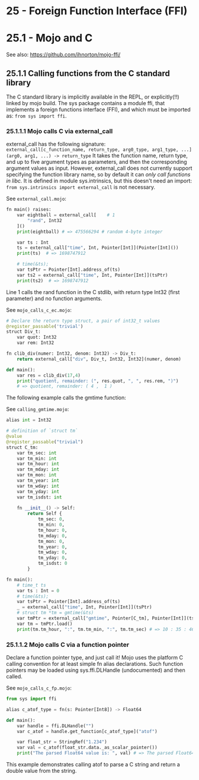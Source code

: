 # 25 - Foreign Function Interface (FFI)

# 25.1 - Mojo and C 
See also: https://github.com/ihnorton/mojo-ffi/

## 25.1.1 Calling functions from the C standard library
The C standard library is implicitly available in the REPL, or explicitly(!!) linked by mojo build.
The sys package contains a module ffi, that implements a foreign functions interface (FFI), and which must be imported as:
`from sys import ffi`.

### 25.1.1.1 Mojo calls C via external_call
external_call has the following signature:  
`external_call[c_function_name, return_type, arg0_type, arg1_type, ...](arg0, arg1, ...) -> return_type`
It takes the function name, return type, and up to five argument types as parameters, and then the corresponding argument values as input. However, external_call does not currently support specifying the function library name, so by default it can *only call functions in libc.*
It is defined in module sys.intrinsics, but this doesn't need an import: `from sys.intrinsics import external_call` is not necessary.

See `external_call.mojo`:
```py
fn main() raises:
    var eightball = external_call[    # 1
        "rand", Int32
    ]()  
    print(eightball) # => 475566294 # random 4-byte integer

    var ts : Int
    ts = external_call["time", Int, Pointer[Int]](Pointer[Int]())
    print(ts)  # => 1698747912

    # time(&ts);
    var tsPtr = Pointer[Int].address_of(ts)
    var ts2 = external_call["time", Int, Pointer[Int]](tsPtr)
    print(ts2)  # => 1698747912
```

Line 1 calls the rand function in the C stdlib, with return type Int32 (first parameter) and no function arguments.

See `mojo_calls_c_ec.mojo`:
```py
# Declare the return type struct, a pair of int32_t values
@register_passable('trivial')
struct Div_t:
    var quot: Int32
    var rem: Int32

fn clib_div(numer: Int32, denom: Int32) -> Div_t:
    return external_call["div", Div_t, Int32, Int32](numer, denom)

def main():
    var res = clib_div(17,4)
    print("quotient, remainder: (", res.quot, ", ", res.rem, ")") 
    # => quotient, remainder: ( 4 ,  1 )
```

The following example calls the gmtime function:

See `calling_gmtime.mojo`:
```py
alias int = Int32

# definition of `struct tm`
@value
@register_passable("trivial")
struct C_tm:
    var tm_sec: int
    var tm_min: int
    var tm_hour: int
    var tm_mday: int
    var tm_mon: int
    var tm_year: int
    var tm_wday: int
    var tm_yday: int
    var tm_isdst: int
    
    fn __init__() -> Self:
        return Self {
            tm_sec: 0,
            tm_min: 0,
            tm_hour: 0,
            tm_mday: 0,
            tm_mon: 0,
            tm_year: 0,
            tm_wday: 0,
            tm_yday: 0,
            tm_isdst: 0
        }

fn main():
    # time_t ts
    var ts : Int = 0
    # time(&ts);
    var tsPtr = Pointer[Int].address_of(ts)
    _ = external_call["time", Int, Pointer[Int]](tsPtr)
    # struct tm *tm = gmtime(&ts)
    var tmPtr = external_call["gmtime", Pointer[C_tm], Pointer[Int]](tsPtr)
    var tm = tmPtr.load()
    print(tm.tm_hour, ":", tm.tm_min, ":", tm.tm_sec) # => 10 : 35 : 46
```

### 25.1.1.2 Mojo calls C via a function pointer
Declare a function pointer type, and just call it! Mojo uses the platform C calling convention for at least simple fn alias declarations. Such function pointers may be loaded using sys.ffi.DLHandle (undocumented) and then called.

See `mojo_calls_c_fp.mojo`:
```py
from sys import ffi

alias c_atof_type = fn(s: Pointer[Int8]) -> Float64

def main():
    var handle = ffi.DLHandle("")
    var c_atof = handle.get_function[c_atof_type]("atof")

    var float_str = StringRef("1.234")
    var val = c_atof(float_str.data._as_scalar_pointer())
    print("The parsed Float64 value is: ", val) # => The parsed Float64 value is:  1.234
```

This example demonstrates calling atof to parse a C string and return a double value from the string.